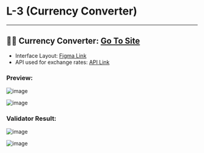 # L-3 (Currency Converter)
---

## 🔗🔗 Currency Converter: [Go To Site](https://edcurrency-converter.netlify.app/)
- Interface Layout: [Figma Link](https://www.figma.com/file/jprZt6p7xO6T7oj85woJyi/Converter-m4-part-time?node-id=59%3A0)
- API used for exchange rates: [API Link](https://api.exchangerate.host/latest)

### Preview:
![image](https://user-images.githubusercontent.com/60787777/164488469-c13c9251-d1ba-4d33-9183-8880317dfd28.png)

![image](https://user-images.githubusercontent.com/60787777/164488741-21c09913-acfa-4e16-864f-fc0ec834a4e9.png)


### Validator Result: 
![image](https://user-images.githubusercontent.com/60787777/164490208-435fdb0c-1f82-46a6-93f6-6589a0a91d08.png)

![image](https://user-images.githubusercontent.com/60787777/164490586-43d546e4-f241-4543-a046-1eddb12808f3.png)


